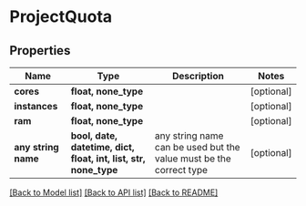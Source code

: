 # ProjectQuota


## Properties
Name | Type | Description | Notes
------------ | ------------- | ------------- | -------------
**cores** | **float, none_type** |  | [optional] 
**instances** | **float, none_type** |  | [optional] 
**ram** | **float, none_type** |  | [optional] 
**any string name** | **bool, date, datetime, dict, float, int, list, str, none_type** | any string name can be used but the value must be the correct type | [optional]

[[Back to Model list]](../README.md#documentation-for-models) [[Back to API list]](../README.md#documentation-for-api-endpoints) [[Back to README]](../README.md)


